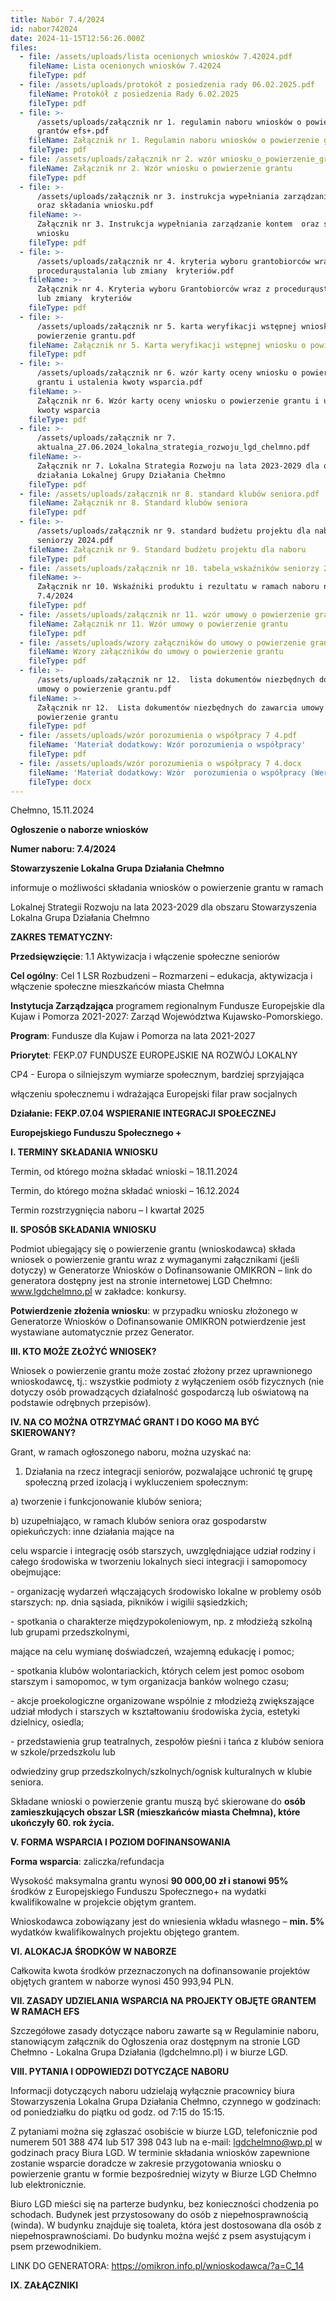```yaml
---
title: Nabór 7.4/2024
id: nabor742024
date: 2024-11-15T12:56:26.000Z
files:
  - file: /assets/uploads/lista ocenionych wniosków 7.42024.pdf
    fileName: Lista ocenionych wniosków 7.42024
    fileType: pdf
  - file: /assets/uploads/protokół z posiedzenia rady 06.02.2025.pdf
    fileName: Protokół z posiedzenia Rady 6.02.2025
    fileType: pdf
  - file: >-
      /assets/uploads/załącznik nr 1. regulamin naboru wniosków o powierzenie
      grantów efs+.pdf
    fileName: Załącznik nr 1. Regulamin naboru wniosków o powierzenie grantów EFS+
    fileType: pdf
  - file: /assets/uploads/załącznik nr 2. wzór wniosku_o_powierzenie_grantu.pdf
    fileName: Załącznik nr 2. Wzór wniosku o powierzenie grantu
    fileType: pdf
  - file: >-
      /assets/uploads/załącznik nr 3. instrukcja wypełniania zarządzanie kontem 
      oraz składania wniosku.pdf
    fileName: >-
      Załącznik nr 3. Instrukcja wypełniania zarządzanie kontem  oraz składania
      wniosku
    fileType: pdf
  - file: >-
      /assets/uploads/załącznik nr 4. kryteria wyboru grantobiorców wraz z
      procedurąustalania lub zmiany  kryteriów.pdf
    fileName: >-
      Załącznik nr 4. Kryteria wyboru Grantobiorców wraz z procedurąustalania
      lub zmiany  kryteriów
    fileType: pdf
  - file: >-
      /assets/uploads/załącznik nr 5. karta weryfikacji wstępnej wniosku o
      powierzenie grantu.pdf
    fileName: Załącznik nr 5. Karta weryfikacji wstępnej wniosku o powierzenie grantu
    fileType: pdf
  - file: >-
      /assets/uploads/załącznik nr 6. wzór karty oceny wniosku o powierzenie
      grantu i ustalenia kwoty wsparcia.pdf
    fileName: >-
      Załącznik nr 6. Wzór karty oceny wniosku o powierzenie grantu i ustalenia
      kwoty wsparcia
    fileType: pdf
  - file: >-
      /assets/uploads/załącznik nr 7.
      aktualna_27.06.2024_lokalna_strategia_rozwoju_lgd_chelmno.pdf
    fileName: >-
      Załącznik nr 7. Lokalna Strategia Rozwoju na lata 2023-2029 dla obszaru
      działania Lokalnej Grupy Działania Chełmno
    fileType: pdf
  - file: /assets/uploads/załącznik nr 8. standard klubów seniora.pdf
    fileName: Załącznik nr 8. Standard klubów seniora
    fileType: pdf
  - file: >-
      /assets/uploads/załącznik nr 9. standard budżetu projektu dla naboru
      seniorzy 2024.pdf
    fileName: Załącznik nr 9. Standard budżetu projektu dla naboru
    fileType: pdf
  - file: /assets/uploads/załącznik nr 10. tabela_wskaźników seniorzy 2024.pdf
    fileName: >-
      Załącznik nr 10. Wskaźniki produktu i rezultatu w ramach naboru nr
      7.4/2024
    fileType: pdf
  - file: /assets/uploads/załącznik nr 11. wzór umowy o powierzenie grantu.pdf
    fileName: Załącznik nr 11. Wzór umowy o powierzenie grantu
    fileType: pdf
  - file: /assets/uploads/wzory załączników do umowy o powierzenie grantu.zip
    fileName: Wzory załączników do umowy o powierzenie grantu
    fileType: pdf
  - file: >-
      /assets/uploads/załącznik nr 12.  lista dokumentów niezbędnych do zawarcia
      umowy o powierzenie grantu.pdf
    fileName: >-
      Załącznik nr 12.  Lista dokumentów niezbędnych do zawarcia umowy o
      powierzenie grantu
    fileType: pdf
  - file: /assets/uploads/wzór porozumienia o współpracy 7 4.pdf
    fileName: 'Materiał dodatkowy: Wzór porozumienia o współpracy'
    fileType: pdf
  - file: /assets/uploads/wzór porozumienia o współpracy 7 4.docx
    fileName: 'Materiał dodatkowy: Wzór  porozumienia o współpracy (Wersja edytowalna)'
    fileType: docx
---
```

Chełmno, 15.11.2024

**Ogłoszenie o naborze wniosków**

<b>Numer naboru: 7.4/2024</b>

**Stowarzyszenie Lokalna Grupa Działania Chełmno**

informuje o możliwości składania wniosków o powierzenie grantu w ramach

Lokalnej Strategii Rozwoju na lata 2023-2029 dla obszaru Stowarzyszenia Lokalna Grupa Działania Chełmno

**ZAKRES TEMATYCZNY:**

**Przedsięwzięcie**: 1.1 Aktywizacja i włączenie społeczne seniorów 

**Cel ogólny**: Cel  1 LSR Rozbudzeni – Rozmarzeni – edukacja, aktywizacja i włączenie społeczne mieszkańców miasta Chełmna

**Instytucja Zarządzająca** programem regionalnym Fundusze Europejskie dla Kujaw i Pomorza 2021-2027: Zarząd Województwa Kujawsko-Pomorskiego.

**Program**: Fundusze dla Kujaw i Pomorza na lata 2021-2027

**Priorytet**: FEKP.07 FUNDUSZE EUROPEJSKIE NA ROZWÓJ LOKALNY

CP4 - Europa o silniejszym wymiarze społecznym, bardziej sprzyjająca 

włączeniu społecznemu i wdrażająca Europejski filar praw socjalnych

**Działanie: FEKP.07.04 WSPIERANIE INTEGRACJI SPOŁECZNEJ**

**Europejskiego Funduszu Społecznego +**

**I. TERMINY SKŁADANIA WNIOSKU**

Termin, od którego można składać wnioski –  18.11.2024 

Termin, do którego można składać wnioski – 16.12.2024

Termin rozstrzygnięcia naboru – I kwartał 2025

**II. SPOSÓB SKŁADANIA WNIOSKU**

Podmiot ubiegający się o powierzenie grantu (wnioskodawca) składa wniosek o powierzenie grantu wraz z wymaganymi załącznikami (jeśli dotyczy) w Generatorze Wniosków o Dofinansowanie OMIKRON – link do generatora dostępny jest na stronie internetowej LGD Chełmno: www.lgdchelmno.pl w zakładce: konkursy.

**Potwierdzenie złożenia wniosku**: w przypadku wniosku złożonego w Generatorze Wniosków o Dofinansowanie OMIKRON potwierdzenie jest wystawiane automatycznie przez Generator. 

**III. KTO MOŻE ZŁOŻYĆ WNIOSEK?**

Wniosek o powierzenie grantu może zostać złożony przez uprawnionego wnioskodawcę, tj.: wszystkie podmioty z wyłączeniem osób fizycznych (nie dotyczy osób prowadzących działalność gospodarczą lub oświatową na podstawie odrębnych przepisów).

**IV. NA CO MOŻNA OTRZYMAĆ GRANT I DO KOGO MA BYĆ SKIEROWANY?** 

Grant, w ramach ogłoszonego naboru, można uzyskać na:

1. Działania na rzecz integracji seniorów, pozwalające uchronić tę grupę społeczną przed izolacją i wykluczeniem społecznym:

a) tworzenie i funkcjonowanie klubów seniora;

b)  uzupełniająco, w ramach klubów seniora oraz gospodarstw opiekuńczych: inne działania mające na

celu wsparcie i integrację osób starszych, uwzględniające udział rodziny i całego środowiska w tworzeniu lokalnych sieci integracji i samopomocy obejmujące:

\- organizację wydarzeń włączających środowisko lokalne w problemy osób starszych: np. dnia sąsiada, pikników i wigilii sąsiedzkich;

\- spotkania o charakterze międzypokoleniowym, np. z młodzieżą szkolną lub grupami przedszkolnymi,

mające na celu wymianę doświadczeń, wzajemną edukację i pomoc;

\- spotkania klubów wolontariackich, których celem jest pomoc osobom starszym i samopomoc, w tym organizacja banków wolnego czasu;

\- akcje proekologiczne organizowane wspólnie z młodzieżą zwiększające udział młodych i starszych w kształtowaniu środowiska życia, estetyki dzielnicy, osiedla;

\- przedstawienia grup teatralnych, zespołów pieśni i tańca z klubów seniora w szkole/przedszkolu lub

odwiedziny grup przedszkolnych/szkolnych/ognisk kulturalnych w klubie seniora.

Składane wnioski o powierzenie grantu muszą być skierowane do **osób zamieszkujących obszar LSR (mieszkańców miasta Chełmna), które ukończyły 60. rok życia.**

**V. FORMA WSPARCIA I POZIOM DOFINANSOWANIA** 

**Forma wsparcia**: zaliczka/refundacja 

Wysokość maksymalna grantu wynosi <b>90 000,00 zł i stanowi 95%</b> środków z Europejskiego Funduszu Społecznego+ na wydatki kwalifikowalne w projekcie objętym grantem. 

Wnioskodawca zobowiązany jest do wniesienia wkładu własnego – <b>min. 5%</b> wydatków kwalifikowalnych projektu objętego grantem. 

**VI. ALOKACJA ŚRODKÓW W NABORZE**

Całkowita kwota środków przeznaczonych na dofinansowanie projektów objętych grantem w naborze wynosi 450 993,94 PLN.

**VII. ZASADY UDZIELANIA WSPARCIA NA PROJEKTY OBJĘTE GRANTEM W RAMACH EFS**

Szczegółowe zasady dotyczące naboru zawarte są w Regulaminie naboru, stanowiącym załącznik do Ogłoszenia oraz dostępnym na stronie LGD Chełmno - Lokalna Grupa Działania (lgdchelmno.pl) i w biurze LGD.  

**VIII. PYTANIA I ODPOWIEDZI DOTYCZĄCE NABORU**

Informacji dotyczących naboru udzielają wyłącznie pracownicy biura Stowarzyszenia Lokalna Grupa Działania Chełmno, czynnego w godzinach: od poniedziałku do piątku od godz. od 7:15 do 15:15. 

Z pytaniami można się zgłaszać osobiście w biurze LGD, telefonicznie pod numerem 501 388 474 lub 517 398 043 lub na e-mail: lgdchelmno@wp.pl w godzinach pracy Biura LGD. W terminie składania wniosków zapewnione zostanie wsparcie doradcze w zakresie przygotowania wniosku o powierzenie grantu w formie bezpośredniej wizyty w Biurze LGD Chełmno lub elektronicznie.

Biuro LGD mieści się na parterze budynku, bez konieczności chodzenia po schodach. Budynek jest przystosowany do osób z niepełnosprawnością (winda). W budynku znajduje się toaleta, która jest dostosowana dla osób z niepełnosprawnościami. Do budynku można wejść z psem asystującym i psem przewodnikiem. 

LINK DO GENERATORA: https://omikron.info.pl/wnioskodawca/?a=C_14

**IX. ZAŁĄCZNIKI**
